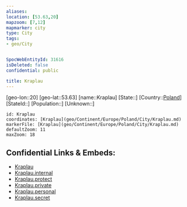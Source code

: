 ```yaml
---
aliases: 
location: [53.63,20]
mapzoom: [7,12] 
mapmarker: city 
type: City
tags:
- geo/City


SpocWebEntityId: 31616
isDeleted: false
confidential: public

title: Kraplau
---
```

[geo-lon::20]
[geo-lat::53.63]
[name::Kraplau]
[State::]
[Country::[Poland](geo/Continent/Europe/Poland.md)]
[StateId::]
[Population::]
[Unknown::]


```leaflet
id: Kraplau
coordinates: [Kraplau](geo/Continent/Europe/Poland/City/Kraplau.md)
markerFile: [Kraplau](geo/Continent/Europe/Poland/City/Kraplau.md)
defaultZoom: 11 
maxZoom: 18
```


## Confidential Links & Embeds: 
- [Kraplau](../../../../../../_public/geo/Continent/Europe/Poland/City/Kraplau.md) 
- [Kraplau.internal](../../../../../../_internal/geo/Continent/Europe/Poland/City/Kraplau.internal.md) 
- [Kraplau.protect](../../../../../../_protect/geo/Continent/Europe/Poland/City/Kraplau.protect.md) 
- [Kraplau.private](../../../../../../_private/geo/Continent/Europe/Poland/City/Kraplau.private.md) 
- [Kraplau.personal](../../../../../../_personal/geo/Continent/Europe/Poland/City/Kraplau.personal.md) 
- [Kraplau.secret](../../../../../../_secret/geo/Continent/Europe/Poland/City/Kraplau.secret.md) 
